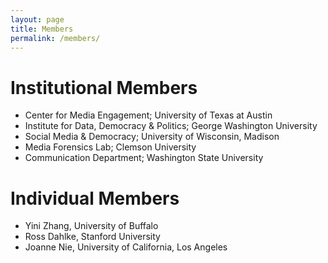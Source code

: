 ```yaml
---
layout: page
title: Members
permalink: /members/
---
```


# Institutional Members
* Center for Media Engagement; University of Texas at Austin
* Institute for Data, Democracy & Politics; George Washington University
* Social Media & Democracy; University of Wisconsin, Madison
* Media Forensics Lab; Clemson University
* Communication Department; Washington State University

# Individual Members
* Yini Zhang, University of Buffalo
* Ross Dahlke, Stanford University
* Joanne Nie, University of California, Los Angeles